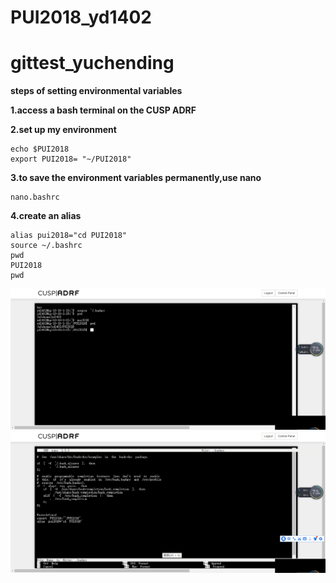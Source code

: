 # PUI2018_yd1402
# gittest_yuchending

**steps of setting environmental variables**

**1.access a bash terminal on the CUSP ADRF**

**2.set up my environment**

```
echo $PUI2018
export PUI2018= "~/PUI2018"
```

**3.to save the environment variables permanently,use nano**
```
nano.bashrc
```

**4.create an alias**
```
alias pui2018="cd PUI2018"
source ~/.bashrc
pwd
PUI2018
pwd
```
![image](https://github.com/YuchenDing/PUI2018_yd1402/blob/master/p1.png)
![image](https://github.com/YuchenDing/PUI2018_yd1402/blob/master/p2.png)

    
